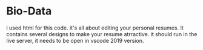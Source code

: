 # Bio-Data
i used html for this code. it's all about editing your personal resumes. 
It contains several designs to make your resume atrractive.
it should run in the live server, it needs to be open in vscode 2019 version. 
